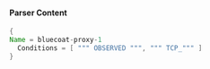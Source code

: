 #### Parser Content
```Java
{
Name = bluecoat-proxy-1
  Conditions = [ """ OBSERVED """, """ TCP_""" ]
}
```